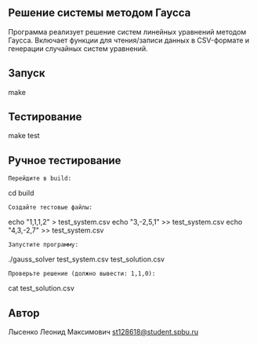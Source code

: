 ## Решение системы методом Гаусса

Программа реализует решение систем линейных уравнений методом Гаусса.
Включает функции для чтения/записи данных в CSV-формате и генерации случайных систем уравнений.

## Запуск

make

## Тестирование

make test

## Ручное тестирование

    Перейдите в build:

cd build

    Создайте тестовые файлы:

echo "1,1,1,2" > test_system.csv
echo "3,-2,5,1" >> test_system.csv
echo "4,3,-2,7" >> test_system.csv

    Запустите программу:

./gauss_solver test_system.csv test_solution.csv

    Проверьте решение (должно вывести: 1,1,0):

cat test_solution.csv

## Автор

Лысенко Леонид Максимович
st128618@student.spbu.ru
